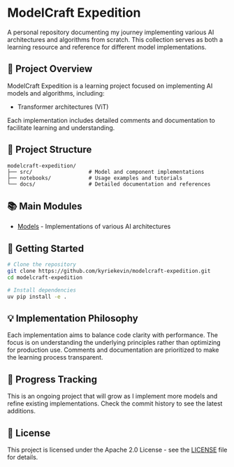 # ModelCraft Expedition

A personal repository documenting my journey implementing various AI architectures and algorithms from scratch. This collection serves as both a learning resource and reference for different model implementations.

## 🧠 Project Overview

ModelCraft Expedition is a learning project focused on implementing AI models and algorithms, including:

- Transformer architectures (ViT)

Each implementation includes detailed comments and documentation to facilitate learning and understanding.

## 📂 Project Structure

```
modelcraft-expedition/
├── src/                  # Model and component implementations
├── notebooks/            # Usage examples and tutorials
└── docs/                 # Detailed documentation and references
```

## 📚 Main Modules

- [Models](./src/modelcraft_expedition/models/) - Implementations of various AI architectures

## 🚀 Getting Started

```bash
# Clone the repository
git clone https://github.com/kyriekevin/modelcraft-expedition.git
cd modelcraft-expedition

# Install dependencies
uv pip install -e .
```

## 💡 Implementation Philosophy

Each implementation aims to balance code clarity with performance. The focus is on understanding the underlying principles rather than optimizing for production use. Comments and documentation are prioritized to make the learning process transparent.

## 🔄 Progress Tracking

This is an ongoing project that will grow as I implement more models and refine existing implementations. Check the commit history to see the latest additions.

## 📜 License

This project is licensed under the Apache 2.0 License - see the [LICENSE](./LICENSE) file for details.
